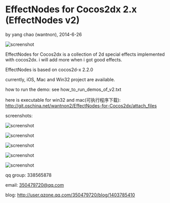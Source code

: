 EffectNodes for Cocos2dx 2.x (EffectNodes v2)
==========
by yang chao (wantnon), 2014-6-26  
  
![screenshot](https://raw.githubusercontent.com/wantnon2/EffectNodes-for-cocos2dx/v2/logo.png)    
  
EffectNodes for Cocos2dx is a collection of 2d special effects implemented with cocos2dx. i will add more when i got good effects.   
  
EffectNodes is based on cocos2d-x 2.2.0   
   
currently, iOS, Mac and Win32 project are available.  
  
how to run the demo: see how_to_run_demos_of_v2.txt   
  
here is executable for win32 and mac(可执行程序下载): http://git.oschina.net/wantnon2/EffectNodes-for-Cocos2dx/attach_files  
  
screenshots:  
  
![screenshot](https://github.com/wantnon2/EffectNodes-for-cocos2dx/raw/v2/resource/screenshots/frontPage.png)  
  
![screenshot](https://github.com/wantnon2/EffectNodes-for-cocos2dx/raw/v2/resource/screenshots/lightningBolt.png)   
  
![screenshot](https://github.com/wantnon2/EffectNodes-for-cocos2dx/raw/v2/resource/screenshots/break.png)      
    
![screenshot](https://github.com/wantnon2/EffectNodes-for-cocos2dx/raw/v2/resource/screenshots/normalMapped.png)    
  
![screenshot](https://github.com/wantnon2/EffectNodes-for-cocos2dx/raw/v2/resource/screenshots/2DSoftShadow.png)    
  
qq group: 338565878   
  
email: 350479720@qq.com  
  
blog: http://user.qzone.qq.com/350479720/blog/1403785410